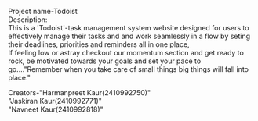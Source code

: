 Project name-Todoist       
Description:  
This is a 'Todoist'-task management system  website designed for users to effectively manage their tasks and and work seamlessly in a flow by seting their deadlines, priorities and reminders all in one place,   
If feeling low or astray checkout our momentum section and get ready to rock, be motivated towards your goals and set your pace to go...."Remember when you take care of small things big things will fall into place." 
   
Creators-"Harmanpreet Kaur(2410992750)"  
         "Jaskiran Kaur(2410992771)"  
         "Navneet Kaur(2410992818)"  
